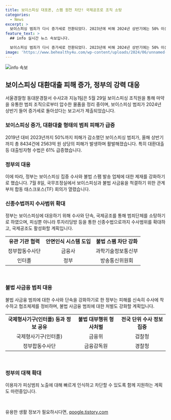 ```yaml
---
title: 보이스피싱 대포폰, 스팸 원천 차단! 국제공조로 조직 소탕
categories:
  - News
excerpt: >
  보이스피싱 범죄가 다시 증가세로 전환되었다. 2023년에 비해 2024년 상반기에는 50% 이상 증가한 피해액이 발생했다. 이에 정부는 보이스피싱 집중 수사와 불법 스팸 발송 업체에 대한 제재를 강화하기로 했다. 더불어 신종수법으로까지 수사범위를 확대하고 국제적인 협력도 강화한다. 불법 사금융 범죄에 대해서도 철저한 단속과 처벌을 강화할 계획이며, 불법 광고 차단과 예방활동도 강화될 예정이다.
feature_text: >
  ## info 실시간 뉴스 속보입니다.

  보이스피싱 범죄가 다시 증가세로 전환되었다. 2023년에 비해 2024년 상반기에는 50% 이상 증가한 피해액이 발생했다. 이에 정부는 보이스피싱 집중 수사와 불법 스팸 발송 업체에 대한 제재를 강화하기로 했다. 더불어 신종수법으로까지 수사범위를 확대하고 국제적인 협력도 강화한다. 불법 사금융 범죄에 대해서도 철저한 단속과 처벌을 강화할 계획이며, 불법 광고 차단과 예방활동도 강화될 예정이다.
image: 'https://www.behealthy4u.com/wp-content/uploads/2024/06/unnamed-file.png'
---
```


<p><img src="https://www.behealthy4u.com/wp-content/uploads/2024/06/unnamed-file.png" alt="info 속보" /></p>

<h2 data-ke-size="size26">보이스피싱 대환대출 피해 증가, 정부의 강력 대응</h2>

<p data-ke-size="size16">서울경찰청 동대문경찰서 수사2과 지능1팀은 5월 29일 보이스피싱 조직원을 통해 마약을 유통한 범죄 조직으로부터 압수한 물품을 정리 중이며, 보이스피싱 범죄가 2024년 상반기 들어 증가세로 돌아섰다는 보고서가 제출되었습니다.</p>

<h3>보이스피싱 증가, 대환대출 형태의 범죄 피해가 급증</h3>

<p data-ke-size="size16">2019년 대비 2023년까지 50%까지 피해가 감소했던 보이스피싱 범죄가, 올해 상반기까지 총 8434건에 2563억 원 상당의 피해가 발생하며 활발해졌습니다. 특히 대환대출 등 대출빙자형 수법은 61% 급증했습니다.</p>

<h3>정부의 대응</h3>

<p data-ke-size="size16">이에 따라, 정부는 보이스피싱 집중 수사와 불법 스팸 발송 업체에 대한 제재를 강화하기로 했습니다. 7월 8일, 국무조정실에서 보이스피싱과 불법 사금융을 척결하기 위한 관계부처 합동 태스크포스(TF) 회의가 열렸습니다.</p>

<h3>신종수법까지 수사범위 확대</h3>

<p data-ke-size="size16">정부는 보이스피싱에 대응하기 위해 수사와 단속, 국제공조를 통해 범죄단체를 소탕하기로 하였으며, 피싱뿐 아니라 투자리딩방 등을 통한 신종수법으로까지 수사범위를 확대하고, 국제공조도 활성화할 계획입니다.</p>

<table>
  <tr>
    <td style="text-align: center; height: 17px;"><b>유관 기관 협력</b></td>
    <td style="text-align: center; height: 17px;"><b>안면인식 시스템 도입</b></td>
    <td style="text-align: center; height: 17px;"><b>불법 스팸 차단 강화</b></td>
  </tr>
  <tr>
    <td style="text-align: center; height: 17px;">정부합동수사단</td>
    <td style="text-align: center; height: 17px;">금융사</td>
    <td style="text-align: center; height: 17px;">과학기술정보통신부</td>
  </tr>
  <tr>
    <td style="text-align: center; height: 17px;">인터폴</td>
    <td style="text-align: center; height: 17px;">정부</td>
    <td style="text-align: center; height: 17px;">방송통신위원회</td>
  </tr>
</table>

<p data-ke-size="size16">&nbsp;</p>

<h3>불법 사금융 범죄 대응</h3>

<p data-ke-size="size16">불법 사금융 범죄에 대한 수사와 단속을 강화하기로 한 정부는 피해를 신속히 수사에 착수하고 협조체제를 정비하며, 불법 사금융 범죄에 대한 처벌도 강화할 계획입니다.</p>

<table>
  <tr>
    <td style="text-align: center; height: 17px;"><b>국제형사기구(인터폴) 등과 정보 공유</b></td>
    <td style="text-align: center; height: 17px;"><b>불법 대부행위 형사처벌</b></td>
    <td style="text-align: center; height: 17px;"><b>전국 단위 수사 정보 집중</b></td>
  </tr>
  <tr>
    <td style="text-align: center; height: 17px;">국제형사기구(인터폴)</td>
    <td style="text-align: center; height: 17px;">금융위</td>
    <td style="text-align: center; height: 17px;">검찰청</td>
  </tr>
  <tr>
    <td style="text-align: center; height: 17px;">정부합동수사단</td>
    <td style="text-align: center; height: 17px;">금융감독원</td>
    <td style="text-align: center; height: 17px;">경찰청</td>
  </tr>
</table>

<p data-ke-size="size16">&nbsp;</p>

<h3>정부의 대책 확대</h3>

<p data-ke-size="size16">이용자가 피싱범죄 노출에 대해 빠르게 인식하고 차단할 수 있도록 함께 지원하는 계획도 마련중입니다.</p>

<p data-ke-size="size16">&nbsp;</p>
유용한 생활 정보가 필요하시다면, <a href="https://qoogle.tistory.com" rel="dofollow">qoogle.tistory.com</a>


